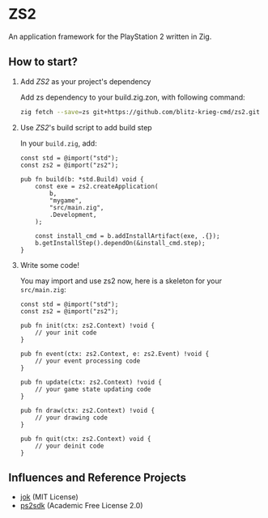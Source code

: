 # ZS2
An application framework for the PlayStation 2 written in Zig.

## How to start?

1. Add *ZS2* as your project's dependency

   Add zs dependency to your build.zig.zon, with following command:
    ```bash
    zig fetch --save=zs git+https://github.com/blitz-krieg-cmd/zs2.git
    ```

2. Use *ZS2*'s build script to add build step

    In your `build.zig`, add:
    ```zig
    const std = @import("std");
    const zs2 = @import("zs2");

    pub fn build(b: *std.Build) void {
        const exe = zs2.createApplication(
            b,
            "mygame",
            "src/main.zig",
            .Development,
        );

        const install_cmd = b.addInstallArtifact(exe, .{});
        b.getInstallStep().dependOn(&install_cmd.step);
    }
    ```


3. Write some code!

    You may import and use zs2 now, here is a skeleton for your `src/main.zig`:
    ```zig
    const std = @import("std");
    const zs2 = @import("zs2");

    pub fn init(ctx: zs2.Context) !void {
        // your init code
    }

    pub fn event(ctx: zs2.Context, e: zs2.Event) !void {
        // your event processing code
    }

    pub fn update(ctx: zs2.Context) !void {
        // your game state updating code
    }

    pub fn draw(ctx: zs2.Context) !void {
        // your drawing code
    }

    pub fn quit(ctx: zs2.Context) void {
        // your deinit code
    }
    ```

## Influences and Reference Projects
* [jok](https://github.com/Jack-Ji/jok) (MIT License)
* [ps2sdk](https://github.com/ps2dev/ps2sdk) (Academic Free License 2.0)

